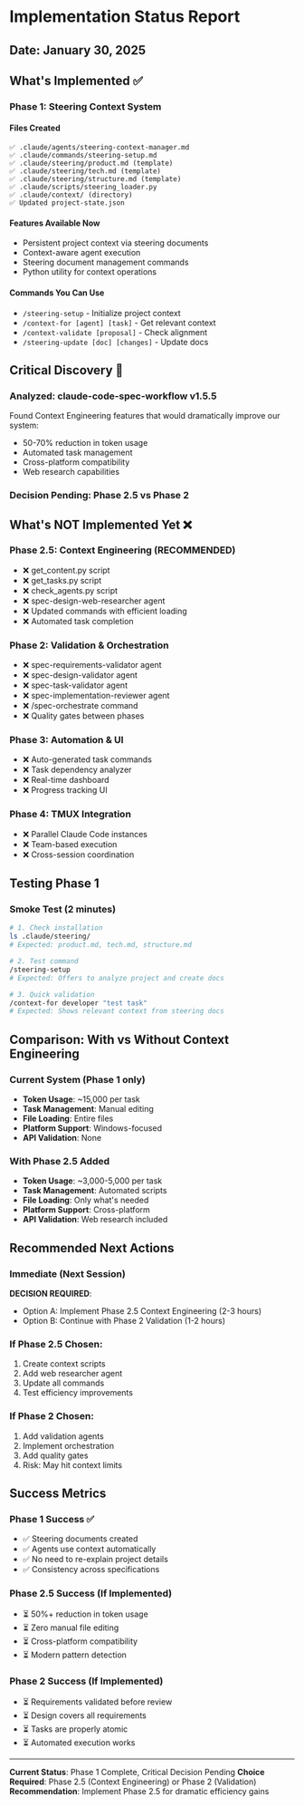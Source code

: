 # Implementation Status Report
## Date: January 30, 2025

## What's Implemented ✅

### Phase 1: Steering Context System

#### Files Created
```
✅ .claude/agents/steering-context-manager.md
✅ .claude/commands/steering-setup.md  
✅ .claude/steering/product.md (template)
✅ .claude/steering/tech.md (template)
✅ .claude/steering/structure.md (template)
✅ .claude/scripts/steering_loader.py
✅ .claude/context/ (directory)
✅ Updated project-state.json
```

#### Features Available Now
- Persistent project context via steering documents
- Context-aware agent execution
- Steering document management commands
- Python utility for context operations

#### Commands You Can Use
- `/steering-setup` - Initialize project context
- `/context-for [agent] [task]` - Get relevant context
- `/context-validate [proposal]` - Check alignment
- `/steering-update [doc] [changes]` - Update docs

## Critical Discovery 🚨

### Analyzed: claude-code-spec-workflow v1.5.5
Found Context Engineering features that would dramatically improve our system:
- 50-70% reduction in token usage
- Automated task management
- Cross-platform compatibility
- Web research capabilities

### Decision Pending: Phase 2.5 vs Phase 2

## What's NOT Implemented Yet ❌

### Phase 2.5: Context Engineering (RECOMMENDED)
- ❌ get_content.py script
- ❌ get_tasks.py script
- ❌ check_agents.py script
- ❌ spec-design-web-researcher agent
- ❌ Updated commands with efficient loading
- ❌ Automated task completion

### Phase 2: Validation & Orchestration
- ❌ spec-requirements-validator agent
- ❌ spec-design-validator agent  
- ❌ spec-task-validator agent
- ❌ spec-implementation-reviewer agent
- ❌ /spec-orchestrate command
- ❌ Quality gates between phases

### Phase 3: Automation & UI
- ❌ Auto-generated task commands
- ❌ Task dependency analyzer
- ❌ Real-time dashboard
- ❌ Progress tracking UI

### Phase 4: TMUX Integration  
- ❌ Parallel Claude Code instances
- ❌ Team-based execution
- ❌ Cross-session coordination

## Testing Phase 1

### Smoke Test (2 minutes)
```bash
# 1. Check installation
ls .claude/steering/
# Expected: product.md, tech.md, structure.md

# 2. Test command
/steering-setup
# Expected: Offers to analyze project and create docs

# 3. Quick validation
/context-for developer "test task"
# Expected: Shows relevant context from steering docs
```

## Comparison: With vs Without Context Engineering

### Current System (Phase 1 only)
- **Token Usage**: ~15,000 per task
- **Task Management**: Manual editing
- **File Loading**: Entire files
- **Platform Support**: Windows-focused
- **API Validation**: None

### With Phase 2.5 Added
- **Token Usage**: ~3,000-5,000 per task
- **Task Management**: Automated scripts
- **File Loading**: Only what's needed
- **Platform Support**: Cross-platform
- **API Validation**: Web research included

## Recommended Next Actions

### Immediate (Next Session)
**DECISION REQUIRED**: 
- Option A: Implement Phase 2.5 Context Engineering (2-3 hours)
- Option B: Continue with Phase 2 Validation (1-2 hours)

### If Phase 2.5 Chosen:
1. Create context scripts
2. Add web researcher agent
3. Update all commands
4. Test efficiency improvements

### If Phase 2 Chosen:
1. Add validation agents
2. Implement orchestration
3. Add quality gates
4. Risk: May hit context limits

## Success Metrics

### Phase 1 Success ✅
- ✅ Steering documents created
- ✅ Agents use context automatically
- ✅ No need to re-explain project details
- ✅ Consistency across specifications

### Phase 2.5 Success (If Implemented)
- ⏳ 50%+ reduction in token usage
- ⏳ Zero manual file editing
- ⏳ Cross-platform compatibility
- ⏳ Modern pattern detection

### Phase 2 Success (If Implemented)
- ⏳ Requirements validated before review
- ⏳ Design covers all requirements
- ⏳ Tasks are properly atomic
- ⏳ Automated execution works

---

**Current Status**: Phase 1 Complete, Critical Decision Pending
**Choice Required**: Phase 2.5 (Context Engineering) or Phase 2 (Validation)
**Recommendation**: Implement Phase 2.5 for dramatic efficiency gains
